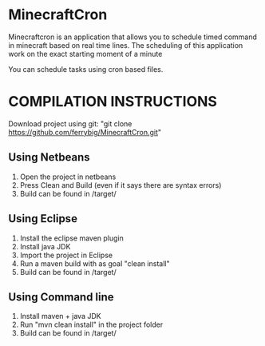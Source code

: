 # MinecraftCron

Minecraftcron is an application that allows you to schedule timed command in minecraft based on real time lines.
The scheduling of this application work on the exact starting moment of a minute

You can schedule tasks using cron based files.

# COMPILATION INSTRUCTIONS 

Download project using git: "git clone https://github.com/ferrybig/MinecraftCron.git"

## Using Netbeans

1. Open the project in netbeans
2. Press Clean and Build (even if it says there are syntax errors)
3. Build can be found in /target/

## Using Eclipse

1. Install the eclipse maven plugin
2. Install java JDK
3. Import the project in Eclipse
4. Run a maven build with as goal "clean install"
5. Build can be found in /target/

## Using Command line

1. Install maven + java JDK
2. Run "mvn clean install" in the project folder
3. Build can be found in /target/
